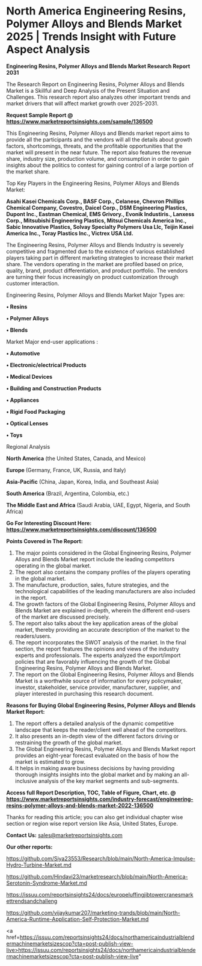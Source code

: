  # North America Engineering Resins, Polymer Alloys and Blends Market 2025 | Trends Insight with Future Aspect Analysis

<strong>Engineering Resins, Polymer Alloys and Blends Market Research Report 2031</strong>

The Research Report on Engineering Resins, Polymer Alloys and Blends Market is a Skillful and Deep Analysis of the Present Situation and Challenges. This research report also analyzes other important trends and market drivers that will affect market growth over 2025-2031.

<strong>Request Sample Report @ <a href=https://www.marketreportsinsights.com/sample/136500>https://www.marketreportsinsights.com/sample/136500</a></strong>

This Engineering Resins, Polymer Alloys and Blends market report aims to provide all the participants and the vendors will all the details about growth factors, shortcomings, threats, and the profitable opportunities that the market will present in the near future. The report also features the revenue share, industry size, production volume, and consumption in order to gain insights about the politics to contest for gaining control of a large portion of the market share.

Top Key Players in the Engineering Resins, Polymer Alloys and Blends Market:

<strong>Asahi Kasei Chemicals Corp., BASF Corp., Celanese, Chevron Phillips Chemical Company, Covestro, Daicel Corp., DSM Engineering Plastics, Dupont Inc., Eastman Chemical, EMS Grivory., Evonik Industiris., Lanxess Corp., Mitsubishi Engineering Plastics, Mitsui Chemicals America Inc., Sabic Innovative Plastics, Solvay Specialty Polymers Usa Llc, Teijin Kasei America Inc., Toray Plastics Inc., Victrex USA Ltd.</strong>

The Engineering Resins, Polymer Alloys and Blends Industry is severely competitive and fragmented due to the existence of various established players taking part in different marketing strategies to increase their market share. The vendors operating in the market are profiled based on price, quality, brand, product differentiation, and product portfolio. The vendors are turning their focus increasingly on product customization through customer interaction.

Engineering Resins, Polymer Alloys and Blends Market Major Types are:

<strong>• Resins

• Polymer Alloys

• Blends</strong>

Market Major end-user applications :

<strong>• Automotive

• Electronic/electrical Products

• Medical Devices

• Building and Construction Products

• Appliances

• Rigid Food Packaging

• Optical Lenses

• Toys</strong>

Regional Analysis

</u><strong><b>North America</b></strong> (the United States, Canada, and Mexico)

<strong><b>Europe </b></strong>(Germany, France, UK, Russia, and Italy)

<strong><b>Asia-Pacific</b></strong> (China, Japan, Korea, India, and Southeast Asia)

<strong><b>South America</b></strong> (Brazil, Argentina, Colombia, etc.)

<strong><b>The Middle East and Africa</b></strong> (Saudi Arabia, UAE, Egypt, Nigeria, and South Africa)

<strong>Go For Interesting Discount Here: <a href=https://www.marketreportsinsights.com/discount/136500>https://www.marketreportsinsights.com/discount/136500</a></strong>

<strong>Points Covered in The Report:</strong>
<ol>
  <li>The major points considered in the Global Engineering Resins, Polymer Alloys and Blends Market report include the leading competitors operating in the global market.</li>
  <li>The report also contains the company profiles of the players operating in the global market.</li>
  <li>The manufacture, production, sales, future strategies, and the technological capabilities of the leading manufacturers are also included in the report.</li>
  <li>The growth factors of the Global Engineering Resins, Polymer Alloys and Blends Market are explained in-depth, wherein the different end-users of the market are discussed precisely.</li>
  <li>The report also talks about the key application areas of the global market, thereby providing an accurate description of the market to the readers/users.</li>
  <li>The report incorporates the SWOT analysis of the market. In the final section, the report features the opinions and views of the industry experts and professionals. The experts analyzed the export/import policies that are favorably influencing the growth of the Global Engineering Resins, Polymer Alloys and Blends Market.</li>
  <li>The report on the Global Engineering Resins, Polymer Alloys and Blends Market is a worthwhile source of information for every policymaker, investor, stakeholder, service provider, manufacturer, supplier, and player interested in purchasing this research document.</li>
</ol>
<strong>Reasons for Buying Global Engineering Resins, Polymer Alloys and Blends Market Report:</strong>

<ol>
  <li>The report offers a detailed analysis of the dynamic competitive landscape that keeps the reader/client well ahead of the competitors.</li>
  <li>It also presents an in-depth view of the different factors driving or restraining the growth of the global market.</li>
  <li>The Global Engineering Resins, Polymer Alloys and Blends Market report provides an eight-year forecast evaluated on the basis of how the market is estimated to grow.</li>
  <li>It helps in making aware business decisions by having providing thorough insights insights into the global market and by making an all-inclusive analysis of the key market segments and sub-segments.</li>
</ol>
<strong>Access full Report Description, TOC, Table of Figure, Chart, etc. @ <a href=https://www.marketreportsinsights.com/industry-forecast/engineering-resins-polymer-alloys-and-blends-market-2022-136500>https://www.marketreportsinsights.com/industry-forecast/engineering-resins-polymer-alloys-and-blends-market-2022-136500</a></strong>


Thanks for reading this article; you can also get individual chapter wise section or region wise report version like Asia, United States, Europe.

<strong>Contact Us:</strong>
sales@marketreportsinsights.com

<strong>Our other reports:</strong>

<a href=https://github.com/Siya23553/Research/blob/main/North-America-Impulse-Hydro-Turbine-Market.md>https://github.com/Siya23553/Research/blob/main/North-America-Impulse-Hydro-Turbine-Market.md</a>

<a href=https://github.com/Hindavi23/marketresearch/blob/main/North-America-Serotonin-Syndrome-Market.md>https://github.com/Hindavi23/marketresearch/blob/main/North-America-Serotonin-Syndrome-Market.md</a>

<a href=https://issuu.com/reportsinsights24/docs/europeluffingjibtowercranesmarkettrendsandchalleng>https://issuu.com/reportsinsights24/docs/europeluffingjibtowercranesmarkettrendsandchalleng</a>

<a href=https://github.com/vijaykumar207/marketing-trands/blob/main/North-America-Runtime-Application-Self-Protection-Market.md>https://github.com/vijaykumar207/marketing-trands/blob/main/North-America-Runtime-Application-Self-Protection-Market.md</a>

<a href=https://issuu.com/reportsinsights24/docs/northamericaindustrialblendermachinemarketsizescop?cta=post-publish-view-live>https://issuu.com/reportsinsights24/docs/northamericaindustrialblendermachinemarketsizescop?cta=post-publish-view-live</a>"
